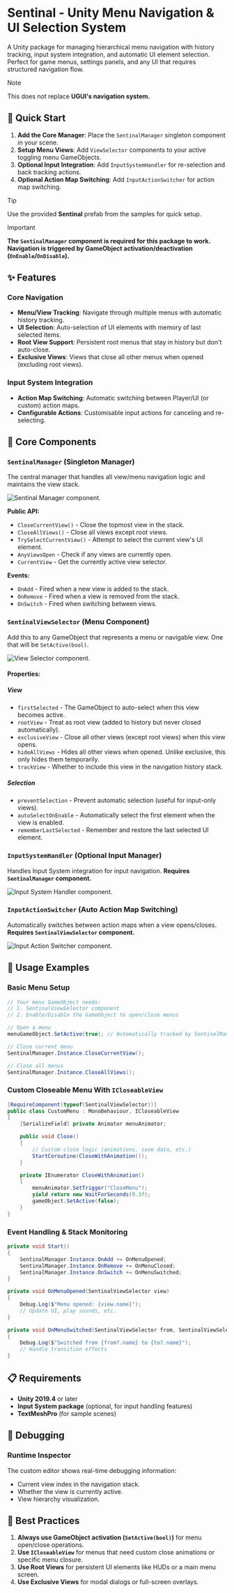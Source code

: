 # Sentinal - Unity Menu Navigation & UI Selection System

A Unity package for managing hierarchical menu navigation with history tracking, input system integration, and automatic UI element selection. Perfect for game menus, settings panels, and any UI that requires structured navigation flow.

> [!NOTE]  
> This does not replace **UGUI's navigation system.**

## 🚀 Quick Start

1. **Add the Core Manager**: Place the `SentinalManager` singleton component in your scene.
2. **Setup Menu Views**: Add `ViewSelector` components to your active toggling menu GameObjects.
3. **Optional Input Integration**: Add `InputSystemHandler` for re-selection and back tracking actions.
4. **Optional Action Map Switching**: Add `InputActionSwitcher` for action map switching.

> [!TIP]  
> Use the provided **Sentinal** prefab from the samples for quick setup.

> [!IMPORTANT]  
> **The `SentinalManager` component is required for this package to work. Navigation is triggered by GameObject activation/deactivation (`OnEnable`/`OnDisable`).**

## ✨ Features

### Core Navigation

-   **Menu/View Tracking**: Navigate through multiple menus with automatic history tracking.
-   **UI Selection**: Auto-selection of UI elements with memory of last selected items.
-   **Root View Support**: Persistent root menus that stay in history but don't auto-close.
-   **Exclusive Views**: Views that close all other menus when opened (excluding root views).

### Input System Integration

-   **Action Map Switching**: Automatic switching between Player/UI (or custom) action maps.
-   **Configurable Actions**: Customisable input actions for canceling and re-selecting.

## 🔧 Core Components

### `SentinalManager` (Singleton Manager)

The central manager that handles all view/menu navigation logic and maintains the view stack.

<img src="Documentation/Images/SentinalInspector.png" alt="Sentinal Manager component."/>

**Public API:**

-   `CloseCurrentView()` - Close the topmost view in the stack.
-   `CloseAllViews()` - Close all views except root views.
-   `TrySelectCurrentView()` - Attempt to select the current view's UI element.
-   `AnyViewsOpen` - Check if any views are currently open.
-   `CurrentView` - Get the currently active view selector.

**Events:**

-   `OnAdd` - Fired when a new view is added to the stack.
-   `OnRemove` - Fired when a view is removed from the stack.
-   `OnSwitch` - Fired when switching between views.

### `SentinalViewSelector` (Menu Component)

Add this to any GameObject that represents a menu or navigable view. One that will be `SetActive(bool)`.

<img src="Documentation/Images/ViewSelector.png" alt="View Selector component."/>

#### **Properties:**

##### **View**

-   `firstSelected` - The GameObject to auto-select when this view becomes active.
-   `rootView` - Treat as root view (added to history but never closed automatically).
-   `exclusiveView` - Close all other views (except root views) when this view opens.
-   `hideAllViews` - Hides all other views when opened. Unlike exclusive, this only hides them temporarily.
-   `trackView` - Whether to include this view in the navigation history stack.

##### **Selection**

-   `preventSelection` - Prevent automatic selection (useful for input-only views).
-   `autoSelectOnEnable` - Automatically select the first element when the view is enabled.
-   `rememberLastSelected` - Remember and restore the last selected UI element.

### `InputSystemHandler` (Optional Input Manager)

Handles Input System integration for input navigation. **Requires `SentinalManager` component.**

<img src="Documentation/Images/Input.png" alt="Input System Handler component."/>

### `InputActionSwitcher` (Auto Action Map Switching)

Automatically switches between action maps when a view opens/closes. **Requires `SentinalViewSelector` component.**

<img src="Documentation/Images/InputSwitcher.png" alt="Input Action Switcher component."/>

## 🎯 Usage Examples

### Basic Menu Setup

```csharp
// Your menu GameObject needs:
// 1. SentinalViewSelector component
// 2. Enable/Disable the GameObject to open/close menus

// Open a menu
menuGameObject.SetActive(true); // Automatically tracked by SentinalManager

// Close current menu
SentinalManager.Instance.CloseCurrentView();

// Close all menus
SentinalManager.Instance.CloseAllViews();
```

### Custom Closeable Menu With `ICloseableView`

```csharp
[RequireComponent(typeof(SentinalViewSelector))]
public class CustomMenu : MonoBehaviour, ICloseableView
{
    [SerializeField] private Animator menuAnimator;

    public void Close()
    {
        // Custom close logic (animations, save data, etc.)
        StartCoroutine(CloseWithAnimation());
    }

    private IEnumerator CloseWithAnimation()
    {
        menuAnimator.SetTrigger("CloseMenu");
        yield return new WaitForSeconds(0.3f);
        gameObject.SetActive(false);
    }
}
```

### Event Handling & Stack Monitoring

```csharp
private void Start()
{
    SentinalManager.Instance.OnAdd += OnMenuOpened;
    SentinalManager.Instance.OnRemove += OnMenuClosed;
    SentinalManager.Instance.OnSwitch += OnMenuSwitched;
}

private void OnMenuOpened(SentinalViewSelector view)
{
    Debug.Log($"Menu opened: {view.name}");
    // Update UI, play sounds, etc.
}

private void OnMenuSwitched(SentinalViewSelector from, SentinalViewSelector to)
{
    Debug.Log($"Switched from {from?.name} to {to?.name}");
    // Handle transition effects
}
```

## 📋 Requirements

-   **Unity 2019.4** or later
-   **Input System package** (optional, for input handling features)
-   **TextMeshPro** (for sample scenes)

## 🐛 Debugging

### Runtime Inspector

The custom editor shows real-time debugging information:

-   Current view index in the navigation stack.
-   Whether the view is currently active.
-   View hierarchy visualization.

## 📝 Best Practices

1. **Always use GameObject activation (`SetActive(bool)`)** for menu open/close operations.
2. **Use `ICloseableView`** for menus that need custom close animations or specific menu closure.
3. **Use Root Views** for persistent UI elements like HUDs or a main menu screen.
4. **Use Exclusive Views** for modal dialogs or full-screen overlays.
